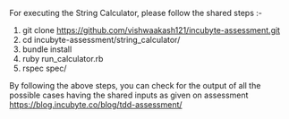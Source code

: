 For executing the String Calculator, please follow the shared steps :-

1. git clone https://github.com/vishwaakash121/incubyte-assessment.git
2. cd incubyte-assessment/string_calculator/
3. bundle install
4. ruby run_calculator.rb
5. rspec spec/

By following the above steps, you can check for the output of all the possible cases having the shared inputs as given on assessment https://blog.incubyte.co/blog/tdd-assessment/
